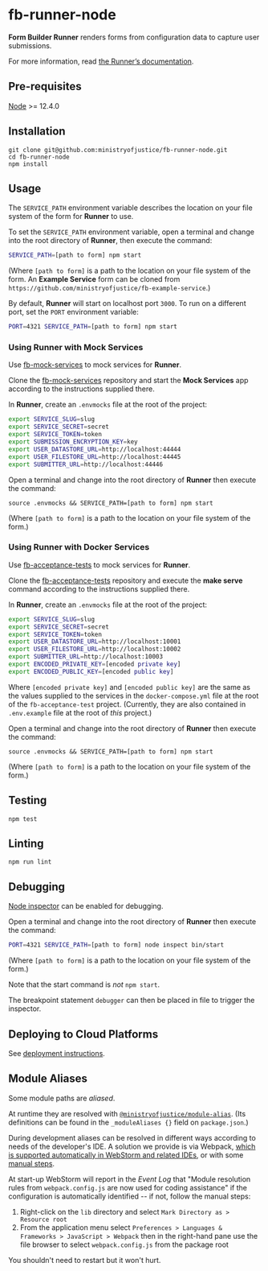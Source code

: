 # fb-runner-node

**Form Builder Runner** renders forms from configuration data to capture user submissions.

For more information, read [the Runner’s documentation](https://github.com/ministryofjustice/form-builder/blob/master/documentation/running/running.md).


## Pre-requisites

[Node](https://nodejs.org) >= 12.4.0

## Installation

```
git clone git@github.com:ministryofjustice/fb-runner-node.git
cd fb-runner-node
npm install
```

## Usage

The `SERVICE_PATH` environment variable describes the location on your file system of the form for **Runner** to use.

To set the `SERVICE_PATH` environment variable, open a terminal and change into the root directory of **Runner**, then execute the command:

```sh
SERVICE_PATH=[path to form] npm start
```

(Where `[path to form]` is a path to the location on your file system of the form. An **Example Service** form can be cloned from `https://github.com/ministryofjustice/fb-example-service`.)

By default, **Runner** will start on localhost port `3000`. To run on a different port, set the `PORT` environment variable:

```sh
PORT=4321 SERVICE_PATH=[path to form] npm start
```

### Using **Runner** with **Mock Services**

Use [fb-mock-services](https://github.com/ministryofjustice/fb-mock-services) to mock services for **Runner**.

Clone the [fb-mock-services](https://github.com/ministryofjustice/fb-mock-services) repository and start the **Mock Services** app according to the instructions supplied there.

In **Runner**, create an `.envmocks` file at the root of the project:

```sh
export SERVICE_SLUG=slug
export SERVICE_SECRET=secret
export SERVICE_TOKEN=token
export SUBMISSION_ENCRYPTION_KEY=key
export USER_DATASTORE_URL=http://localhost:44444
export USER_FILESTORE_URL=http://localhost:44445
export SUBMITTER_URL=http://localhost:44446
```

Open a terminal and change into the root directory of **Runner** then execute the command:

```
source .envmocks && SERVICE_PATH=[path to form] npm start
```

(Where `[path to form]` is a path to the location on your file system of the form.)

### Using **Runner** with **Docker Services**

Use [fb-acceptance-tests](https://github.com/ministryofjustice/fb-acceptance-tests) to mock services for **Runner**.

Clone the [fb-acceptance-tests](https://github.com/ministryofjustice/fb-acceptance-tests) repository and execute the **make serve** command according to the instructions supplied there.

In **Runner**, create an `.envmocks` file at the root of the project:

```sh
export SERVICE_SLUG=slug
export SERVICE_SECRET=secret
export SERVICE_TOKEN=token
export USER_DATASTORE_URL=http://localhost:10001
export USER_FILESTORE_URL=http://localhost:10002
export SUBMITTER_URL=http://localhost:10003
export ENCODED_PRIVATE_KEY=[encoded private key]
export ENCODED_PUBLIC_KEY=[encoded public key]
```

Where `[encoded private key]` and `[encoded public key]` are the same as the values supplied to the services in the `docker-compose.yml` file at the root of the `fb-acceptance-test` project. (Currently, they are also contained in `.env.example` file at the root of _this_ project.)

Open a terminal and change into the root directory of **Runner** then execute the command:

```
source .envmocks && SERVICE_PATH=[path to form] npm start
```

(Where `[path to form]` is a path to the location on your file system of the form.)

## Testing

```
npm test
```

## Linting

```
npm run lint
```

## Debugging

[Node inspector](https://nodejs.org/api/debugger.html) can be enabled for debugging.

Open a terminal and change into the root directory of **Runner** then execute the command:

```sh
PORT=4321 SERVICE_PATH=[path to form] node inspect bin/start
```
(Where `[path to form]` is a path to the location on your file system of the form.)

Note that the start command is _not_ `npm start`.

The breakpoint statement `debugger` can then be placed in file to trigger the inspector.

## Deploying to Cloud Platforms

See [deployment instructions](DEPLOY.md).

## Module Aliases

Some module paths are _aliased_.

At runtime they are resolved with [`@ministryofjustice/module-alias`](https://www.npmjs.com/package/@ministryofjustice/module-alias). (Its definitions can be found in the `_moduleAliases {}` field on `package.json`.)

During development aliases can be resolved in different ways according to needs of the developer's IDE. A solution we provide is via Webpack, [which is supported automatically in WebStorm and related IDEs](https://blog.jetbrains.com/webstorm/2017/06/webstorm-2017-2-eap-172-2827/), or with some [manual steps](https://stackoverflow.com/questions/34943631/path-aliases-for-imports-in-webstorm).

At start-up WebStorm will report in the *Event Log* that "Module resolution rules from `webpack.config.js` are now used for coding assistance" if the configuration is automatically identified -- if not, follow the manual steps:

1. Right-click on the `lib` directory and select `Mark Directory as > Resource root`
2. From the application menu select `Preferences > Languages & Frameworks > JavaScript > Webpack` then in the right-hand pane use the file browser to select `webpack.config.js` from the package root

You shouldn't need to restart but it won't hurt.
